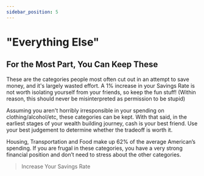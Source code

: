 ```yaml
---
sidebar_position: 5
---
```


# "Everything Else"

## For the Most Part, You Can Keep These

These are the categories people most often cut out in an attempt to save money, and it's largely wasted effort. A 1% increase in your Savings Rate is not worth isolating yourself from your friends, so keep the fun stuff! (Within reason, this should never be misinterpreted as permission to be stupid)

Assuming you aren't horribly irresponsible in your spending on clothing/alcohol/etc, these categories can be kept. With that said, in the earliest stages of your wealth building journey, cash is your best friend. Use your best judgement to determine whether the tradeoff is worth it.

Housing, Transportation and Food make up 62% of the average American’s spending. If you are frugal in these categories, you have a very strong financial position and don’t need to stress about the other categories.

>Increase Your Savings Rate
